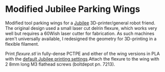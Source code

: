 # Modified Jubilee Parking Wings

Modified tool parking wings for a [Jubilee](https://github.com/machineagency/jubilee) 3D-printer/general robot friend. The original
design used a small laser cut delrin flexure, which works very well but requires a 60Wish laser cutter for fabrication. As such
machines aren't universally available, I redesigned the geometry for 3D-printing in a flexible filament.

Print *flexure.stl* in fully-dense PCTPE and either of the wing versions in PLA with the
[default Jubilee printing settings](https://jubilee3d.com/index.php?title=3D_Printed_Parts).Attach the flexure to the wing with 2
8mm long M3 flathead screws (boltdepot pn. 7213).

